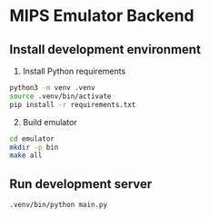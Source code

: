# MIPS Emulator Backend

## Install development environment

1. Install Python requirements
```bash
python3 -m venv .venv
source .venv/bin/activate
pip install -r requirements.txt
```
2. Build emulator
```bash
cd emulator
mkdir -p bin
make all
```

## Run development server
```bash
.venv/bin/python main.py
```